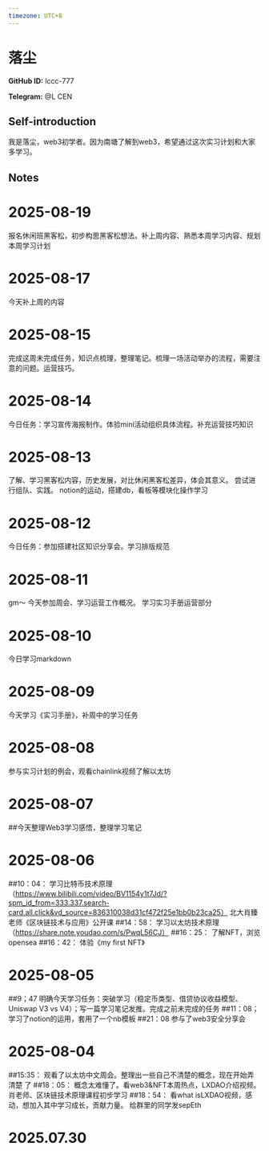 ```yaml
---
timezone: UTC+8
---
```


# 落尘

**GitHub ID:** lccc-777

**Telegram:** @L CEN

## Self-introduction

我是落尘，web3初学者。因为南塘了解到web3，希望通过这次实习计划和大家多学习。

## Notes

<!-- Content_START -->
# 2025-08-19

报名休闲班黑客松，初步构思黑客松想法。补上周内容、熟悉本周学习内容、规划本周学习计划

# 2025-08-17

今天补上周的内容

# 2025-08-15

完成这周未完成任务，知识点梳理，整理笔记。梳理一场活动举办的流程，需要注意的问题。运营技巧。

# 2025-08-14

今日任务：学习宣传海报制作。体验mini活动组织具体流程。补充运营技巧知识

# 2025-08-13

了解、学习黑客松内容，历史发展，对比休闲黑客松差异，体会其意义。
尝试进行组队、实践。
notion的运动，搭建db，看板等模块化操作学习

# 2025-08-12

今日任务：参加搭建社区知识分享会。学习排版规范

# 2025-08-11

gm～
今天参加周会、学习运营工作概况。
学习实习手册运营部分

# 2025-08-10

今日学习markdown

# 2025-08-09

今天学习《实习手册》，补周中的学习任务

# 2025-08-08

参与实习计划的例会，观看chainlink视频了解以太坊

# 2025-08-07

##今天整理Web3学习感悟，整理学习笔记

# 2025-08-06

##10：04：
学习比特币技术原理（https://www.bilibili.com/video/BV1154y1t7Jd/?spm_id_from=333.337.search-card.all.click&vd_source=836310038d31cf472f25e1bb0b23ca25）
北大肖臻老师《区块链技术与应用》公开课
##14：58：
学习以太坊技术原理（https://share.note.youdao.com/s/PwqL56CJ）
##16：25：
了解NFT，浏览opensea
##16：42：
体验《my first NFT》

# 2025-08-05

##9；47
明确今天学习任务：突破学习（稳定币类型、借贷协议收益模型、Uniswap V3 vs V4）；写一篇学习笔记发推。完成之前未完成的任务
##11：08；
学习了notion的运用，套用了一个nb模板
##21：08
参与了web3安全分享会

# 2025-08-04

##15:35：
观看了以太坊中文周会。整理出一些自己不清楚的概念，现在开始弄清楚 了
##18：05：
概念太难懂了。看web3&NFT本周热点，LXDAO介绍视频。肖老师、区块链技术原理课程初步学习
##18：54：
看what isLXDAO视频，感动，想加入其中学习成长，贡献力量。
给群里的同学发sepEth

# 2025.07.30


<!-- Content_END -->
